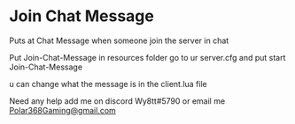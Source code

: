 # Join Chat Message
 Puts at Chat Message when someone join the server in chat

Put Join-Chat-Message in resources folder go to ur server.cfg and put start Join-Chat-Message 

u can change what the message is in the client.lua file

Need any help add me on discord Wy8tt#5790
or email me Polar368Gaming@gmail.com